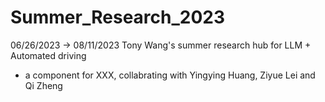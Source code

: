 # Summer_Research_2023
06/26/2023 -> 08/11/2023
Tony Wang's summer research hub for LLM + Automated driving

- a component for XXX, collabrating with Yingying Huang, Ziyue Lei and Qi Zheng

